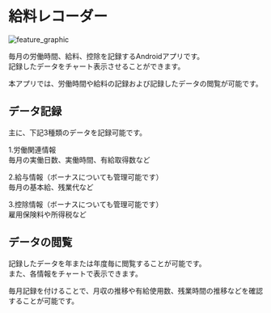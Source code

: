 # 給料レコーダー

![feature_graphic](https://user-images.githubusercontent.com/74481735/111070869-033cf280-8517-11eb-9b1b-094a2bb5dc06.png)

毎月の労働時間、給料、控除を記録するAndroidアプリです。  
記録したデータをチャート表示させることができます。

本アプリでは、労働時間や給料の記録および記録したデータの閲覧が可能です。

## データ記録  
主に、下記3種類のデータを記録可能です。

1.労働関連情報  
毎月の実働日数、実働時間、有給取得数など

2.給与情報（ボーナスについても管理可能です）  
毎月の基本給、残業代など

3.控除情報（ボーナスについても管理可能です）  
雇用保険料や所得税など

## データの閲覧  
記録したデータを年または年度毎に閲覧することが可能です。  
また、各情報をチャートで表示できます。

毎月記録を付けることで、月収の推移や有給使用数、残業時間の推移などを確認することが可能です。
